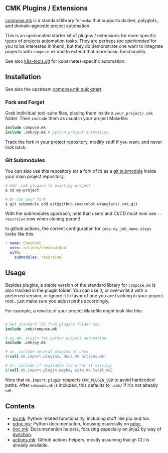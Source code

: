 ## CMK Plugins / Extensions

[compose.mk](http://robot-wranglers.github.io/compose.mk) is a standard library for `make` that supports docker, polyglots, and domain-agnostic project automation.

This is an opinionated starter kit of plugins / extensions for more specific types of projects automation tasks.  They are perhaps *too opinionated* for you to be interested in them!, but they do demonstrate one want to integrate projects with `compose.mk` and to extend that more basic functionality.

See also [k8s-tools.git](https://github.com/Robot-Wranglers/k8s-tools) for kubernetes-specific automation.

## Installation

See also the upstream [compose.mk quickstart](https://robot-wranglers.github.io/compose.mk/quickstart/#plugins-forks-versioning).

### Fork and Forget

Grab individual tool-suite files, placing them inside a `your_project/.cmk` folder.  Then `include` them as usual in your project Makefile:

```Makefile
include compose.mk
include .cmk/py.mk # python project automation.
```

Track the fork in your project repository, modify stuff if you want, and never look back.

### Git Submodules

You can also use this repository (or a fork of it) as a [git submodule](https://github.blog/open-source/git/working-with-submodules/) inside your main project repository.

```bash
# Add .cmk plugins to existing project
$ cd my-project

# Or use your fork
$ git submodule add git@github.com:robot-wranglers/.cmk.git
```

With the submodules approach, note that users and CI/CD must now use `--recursive` now when cloning parent!  

In github actions, the correct configuration for `jobs.my_job_name.steps` looks like this:

```yaml
- name: Checkout
  uses: actions/checkout@v4
  with:
    submodules: recursive
```

## Usage

Besides plugins, a stable version of the standard library for `compose.mk` is *also* tracked in the plugin folder.  You can use it, or overwrite it with a preferred version, or ignore it in favor of one you are tracking in your project root.. just make sure you adjust paths accordingly.  

For example, a rewrite of your project Makefile might look like this:

```Makefile

# Get standard lib from plugins folder too.
include .cmk/compose.mk

# py.mk: plugin for python project automation
include .cmk/py.mk

# or, include several plugins at once
$(call mk.import.plugins, docs.mk actions.mk)

# or, include if available (no error if missing)
$(call mk.import.plugin.maybe, site.mk local.mk)
```

Note that `mk.import.plugin` respects `CMK_PLUGIN_DIR` to avoid hardcoded paths.  After `compose.mk` is included, this defaults to `.cmk/` if it's not already set.

## Contents

* [py.mk](blob/main/py.mk): Python related functionality, including stuff like pip and tox.
* [pdoc.mk](blob/main/pdoc.mk): Python documentation, focusing especially on [pdoc](https://pypi.org/project/pdoc/).
* [doc.mk](blob/main/pdoc.mk): Documentation helpers, focusing especially on jinja2 by way of [pynchon](https://github.com/robot-wranglers/pynchon).
* [actions.mk](blob/main/actions.mk): Github actions helpers, mostly assuming that `gh` CLI is already available.

